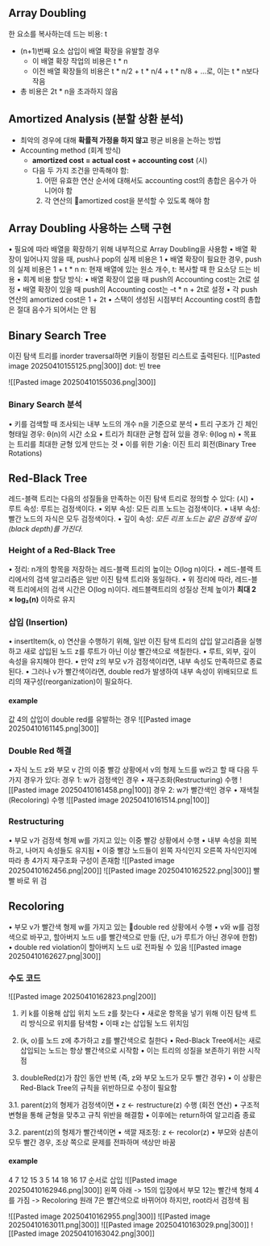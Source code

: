 ## Array Doubling
한 요소를 복사하는데 드는 비용: t
- (n+1)번째 요소 삽입이 배열 확장을 유발할 경우
	- 이 배열 확장 작업의 비용은 t * n
	- 이전 배열 확장들의 비용은 t * n/2 + t * n/4 + t * n/8 + ...로, 이는 t * n보다 작음
- 총 비용은 2t * n을 초과하지 않음
## Amortized Analysis (분할 상환 분석)
- 최악의 경우에 대해 **확률적 가정을 하지 않고** 평균 비용을 논하는 방법
- Accounting method (회계 방식)
	- **amortized cost = actual cost + accounting cost** (시)
	- 다음 두 가지 조건을 만족해야 함:
		1. 어떤 유효한 연산 순서에 대해서도 accounting cost의 총합은 음수가 아니어야 함
		2. 각 연산의 amortized cost을 분석할 수 있도록 해야 함
## Array Doubling 사용하는 스택 구현
•	필요에 따라 배열을 확장하기 위해 내부적으로 Array Doubling을 사용함
	•	배열 확장이 일어나지 않을 때, push나 pop의 실제 비용은 1
	•	배열 확장이 필요한 경우, push의 실제 비용은 1 + t * n
		n: 현재 배열에 있는 원소 개수, t: 복사할 때 한 요소당 드는 비용
•	회계 비용 할당 방식:
	•	배열 확장이 없을 때 push의 Accounting cost는 2t로 설정
	•	배열 확장이 있을 때 push의 Accounting cost는 –t * n + 2t로 설정
•	각 push 연산의 amortized cost은 1 + 2t
•	스택이 생성된 시점부터 Accounting cost의 총합은 절대 음수가 되어서는 안 됨
## Binary Search Tree
이진 탐색 트리를 inorder traversal하면 키들이 정렬된 리스트로 출력된다.
![[Pasted image 20250410155125.png|300]]
dot: 빈 tree

![[Pasted image 20250410155036.png|300]]
### Binary Search 분석
•	키를 검색할 때 조사되는 내부 노드의 개수 n을 기준으로 분석
•	트리 구조가 긴 체인 형태일 경우: θ(n)의 시간 소요
•	트리가 최대한 균형 잡혀 있을 경우: θ(log n)
•	목표는 트리를 최대한 균형 있게 만드는 것
	•	이를 위한 기술: 이진 트리 회전(Binary Tree Rotations)
## Red-Black Tree
레드-블랙 트리는 다음의 성질들을 만족하는 이진 탐색 트리로 정의할 수 있다: (시)
•	루트 속성: 루트는 검정색이다.
•	외부 속성: 모든 리프 노드는 검정색이다.
•	내부 속성: 빨간 노드의 자식은 모두 검정색이다.
•	깊이 속성: *모든 리프 노드는 같은 검정색 깊이(black depth)를 가진다.*
### Height of a Red-Black Tree
•	정리: n개의 항목을 저장하는 레드-블랙 트리의 높이는 O(log n)이다.
•	레드-블랙 트리에서의 검색 알고리즘은 일반 이진 탐색 트리와 동일하다.
•	위 정리에 따라, 레드-블랙 트리에서의 검색 시간은 O(log n)이다.
레드블랙트리의 성질상 전체 높이가 **최대 2 × log₂(n)** 이하로 유지
### 삽입 (Insertion)
•	insertItem(k, o) 연산을 수행하기 위해, 일반 이진 탐색 트리의 삽입 알고리즘을 실행하고 새로 삽입된 노드 z를 루트가 아닌 이상 빨간색으로 색칠한다.
•	루트, 외부, 깊이 속성을 유지해야 한다.
•	만약 z의 부모 v가 검정색이라면, 내부 속성도 만족하므로 종료된다.
•	그러나 v가 빨간색이라면, double red가 발생하여 내부 속성이 위배되므로 트리의 재구성(reorganization)이 필요하다.
#### example 
값 4의 삽입이 double red를 유발하는 경우
![[Pasted image 20250410161145.png|300]]
### Double Red 해결
•	자식 노드 z와 부모 v 간의 이중 빨강 상황에서 v의 형제 노드를 w라고 할 때 다음 두 가지 경우가 있다:
경우 1: w가 검정색인 경우
	•	재구조화(Restructuring) 수행
![[Pasted image 20250410161458.png|100]]
경우 2: w가 빨간색인 경우
	•	재색칠(Recoloring) 수행
![[Pasted image 20250410161514.png|100]]
### Restructuring
•	부모 v가 검정색 형제 w를 가지고 있는 이중 빨강 상황에서 수행
•	내부 속성을 회복하고, 나머지 속성들도 유지됨
• 이중 빨강 노드들이 왼쪽 자식인지 오른쪽 자식인지에 따라 총 4가지 재구조화 구성이 존재함
![[Pasted image 20250410162456.png|200]]
![[Pasted image 20250410162522.png|300]]
빨빨 바로 위 검
## Recoloring
•	부모 v가 빨간색 형제 w를 가지고 있는 double red 상황에서 수행
•	v와 w를 검정색으로 바꾸고, 할아버지 노드 u를 빨간색으로 만듦 (단, u가 루트가 아닌 경우에 한함)
•	double red violation이 할아버지 노드 u로 전파될 수 있음
![[Pasted image 20250410162627.png|300]]

### 수도 코드
![[Pasted image 20250410162823.png|200]]
1. 키 k를 이용해 삽입 위치 노드 z를 찾는다
	•	새로운 항목을 넣기 위해 이진 탐색 트리 방식으로 위치를 탐색함
	•	이때 z는 삽입될 노드 위치임

2. (k, o)를 노드 z에 추가하고 z를 빨간색으로 칠한다
	•	Red-Black Tree에서는 새로 삽입되는 노드는 항상 빨간색으로 시작함
	•	이는 트리의 성질을 보존하기 위한 시작점

3. doubleRed(z)가 참인 동안 반복 (즉, z와 부모 노드가 모두 빨간 경우)
	•	이 상황은 Red-Black Tree의 규칙을 위반하므로 수정이 필요함

3.1. parent(z)의 형제가 검정색이면
	•	z ← restructure(z) 수행 (회전 연산)
	•	구조적 변형을 통해 균형을 맞추고 규칙 위반을 해결함
	•	이후에는 return하여 알고리즘 종료

3.2. parent(z)의 형제가 빨간색이면
	•	색깔 재조정: z ← recolor(z)
	•	부모와 삼촌이 모두 빨간 경우, 조상 쪽으로 문제를 전파하며 색상만 바꿈
#### example
4 7 12 15 3 5 14 18 16 17 순서로 삽입
![[Pasted image 20250410162946.png|300]]
왼쪽 아래 -> 15의 입장에서 부모 12는 빨간색 형제 4를 가짐 -> Recoloring
원래 7은 빨간색으로 바뀌어야 하지만, root라서 검정색 됨

![[Pasted image 20250410162955.png|300]]
![[Pasted image 20250410163011.png|300]]
![[Pasted image 20250410163029.png|300]]
![[Pasted image 20250410163042.png|300]]
